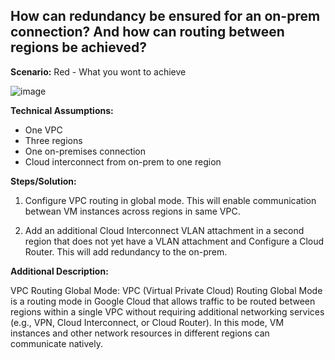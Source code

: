 ## **How can redundancy be ensured for an on-prem connection? And how can routing between regions be achieved?**

**Scenario:**
Red - What you wont to achieve

![image](https://github.com/user-attachments/assets/f2ad476b-9c5c-4909-9427-4927860ba8ff)

**Technical Assumptions:**
  - One VPC
  - Three regions
  - One on-premises connection
  - Cloud interconnect from on-prem to one region
    
**Steps/Solution:**

1. Configure VPC routing in global mode. This will enable communication betwean VM instances across regions in same VPC.

2. Add an additional Cloud Interconnect VLAN attachment in a second region that does not yet have a VLAN attachment and Configure a Cloud Router. This will add redundancy to the on-prem.

**Additional Description:**

VPC Routing Global Mode:
VPC (Virtual Private Cloud) Routing Global Mode is a routing mode in Google Cloud that allows traffic to be routed between regions within a single VPC without requiring additional networking services (e.g., VPN, Cloud Interconnect, or Cloud Router). In this mode, VM instances and other network resources in different regions can communicate natively.

